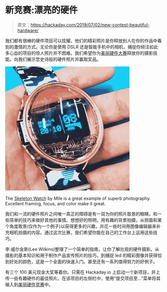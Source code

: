 # 新竞赛:漂亮的硬件

> 原文：<https://hackaday.com/2019/07/02/new-contest-beautiful-hardware/>

我们都有很棒的硬件项目可以炫耀。他们的精彩照片是你释放别人在你的作品中看到的激情的方式。无论你是使用 DSLR 还是智能手机中的相机，捕捉你倾注如此多心血的项目的惊人照片并不困难。我们希望你为[美丽硬件大赛](https://hackaday.io/contest/166066-beautiful-hardware)释放你的摄影技能。向我们展示您史诗般的硬件照片并赢取奖品。

[![](img/0b2518eec2176f7f62463cd47aec717e.png)](https://hackaday.io/project/163179-skeleton-watch)

The [Skeleton Watch](https://hackaday.io/project/163179-skeleton-watch) by Mile is a great example of superb photography. Excellent framing, focus, and color make it great.

我们和一流的硬件照片之间唯一真正的障碍是有一双为你的照片取景的眼睛，和一些简单的技巧来做好其他的事情。想想好的照明，用有趣的背景拍摄，从侧面和某个角度取景(仅作为一个例子)以获得更多的兴趣，并花一些时间用图像编辑器来补充相机拍摄的内容。通过这次比赛，我们希望你能在自己的工作台上运用这些技巧。

李·威尔金斯(Lee Wilkins)整理了一个简单的指南，让你了解壮观的硬件摄影。从摄影的基本知识和用于制作产品宣传照片的技巧，到捕捉 led 的精彩图像并获得恰到好处的颜色，这是一个全面的快速入门。甚至还有一系列值得努力的好例子。

有三个 100 美元现金大奖等着你。只需在 Hackaday.io 上启动一个新项目，并上传一些有趣硬件的最佳照片。在该项目的左侧栏中，使用“提交项目至…”菜单将其输入到[美丽硬件竞赛](https://hackaday.io/contest/166066-beautiful-hardware)中。